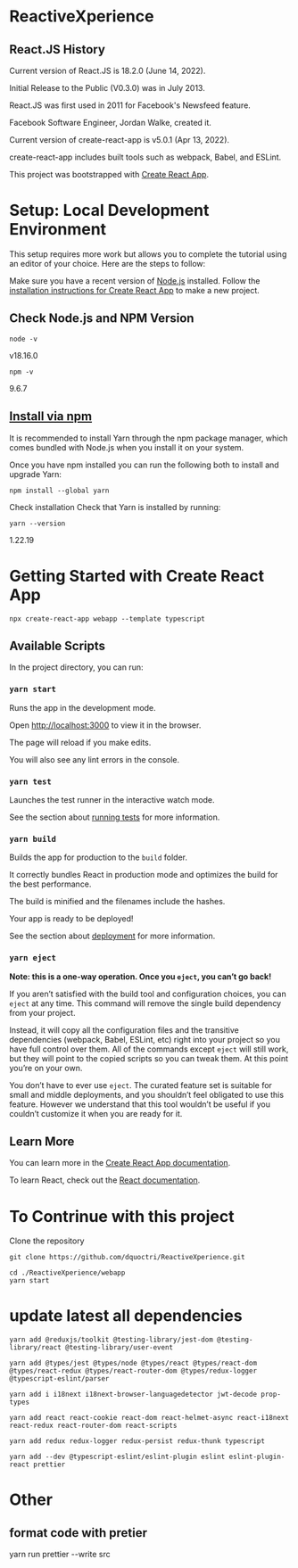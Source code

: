 # ReactiveXperience

## React.JS History
Current version of React.JS is 18.2.0 (June 14, 2022).

Initial Release to the Public (V0.3.0) was in July 2013.

React.JS was first used in 2011 for Facebook's Newsfeed feature.

Facebook Software Engineer, Jordan Walke, created it.

Current version of create-react-app is v5.0.1 (Apr 13, 2022).

create-react-app includes built tools such as webpack, Babel, and ESLint.

This project was bootstrapped with [Create React App](https://github.com/facebook/create-react-app).


# Setup: Local Development Environment

This setup requires more work but allows you to complete the tutorial using an editor of your choice. Here are the steps to follow:

Make sure you have a recent version of [Node.js](https://nodejs.org/en) installed.
Follow the [installation instructions for Create React App](https://legacy.reactjs.org/docs/create-a-new-react-app.html#create-react-app) to make a new project.

##  Check Node.js and NPM Version
```
node -v
```
v18.16.0

```
npm -v
```
9.6.7


## [Install via npm](https://classic.yarnpkg.com/lang/en/docs/install/#windows-stable)
It is recommended to install Yarn through the npm package manager, which comes bundled with Node.js when you install it on your system.

Once you have npm installed you can run the following both to install and upgrade Yarn:

```
npm install --global yarn
```
 
Check installation
Check that Yarn is installed by running:

```
yarn --version
```
1.22.19


# Getting Started with Create React App

```
npx create-react-app webapp --template typescript
```


## Available Scripts

In the project directory, you can run:

### `yarn start`

Runs the app in the development mode.

Open [http://localhost:3000](http://localhost:3000) to view it in the browser.

The page will reload if you make edits.

You will also see any lint errors in the console.

### `yarn test`

Launches the test runner in the interactive watch mode.

See the section about [running tests](https://facebook.github.io/create-react-app/docs/running-tests) for more information.

### `yarn build`

Builds the app for production to the `build` folder.

It correctly bundles React in production mode and optimizes the build for the best performance.

The build is minified and the filenames include the hashes.

Your app is ready to be deployed!

See the section about [deployment](https://facebook.github.io/create-react-app/docs/deployment) for more information.

### `yarn eject`

**Note: this is a one-way operation. Once you `eject`, you can’t go back!**

If you aren’t satisfied with the build tool and configuration choices, you can `eject` at any time. This command will remove the single build dependency from your project.

Instead, it will copy all the configuration files and the transitive dependencies (webpack, Babel, ESLint, etc) right into your project so you have full control over them. All of the commands except `eject` will still work, but they will point to the copied scripts so you can tweak them. At this point you’re on your own.

You don’t have to ever use `eject`. The curated feature set is suitable for small and middle deployments, and you shouldn’t feel obligated to use this feature. However we understand that this tool wouldn’t be useful if you couldn’t customize it when you are ready for it.

## Learn More

You can learn more in the [Create React App documentation](https://facebook.github.io/create-react-app/docs/getting-started).

To learn React, check out the [React documentation](https://reactjs.org/).


# To Contrinue with this project

Clone the repository
```
git clone https://github.com/dquoctri/ReactiveXperience.git

```

```
cd ./ReactiveXperience/webapp
yarn start

```

# update latest all dependencies
```
yarn add @reduxjs/toolkit @testing-library/jest-dom @testing-library/react @testing-library/user-event

yarn add @types/jest @types/node @types/react @types/react-dom @types/react-redux @types/react-router-dom @types/redux-logger @typescript-eslint/parser

yarn add i i18next i18next-browser-languagedetector jwt-decode prop-types

yarn add react react-cookie react-dom react-helmet-async react-i18next react-redux react-router-dom react-scripts

yarn add redux redux-logger redux-persist redux-thunk typescript

yarn add --dev @typescript-eslint/eslint-plugin eslint eslint-plugin-react prettier
```

# Other

## format code with pretier
yarn run prettier --write src
